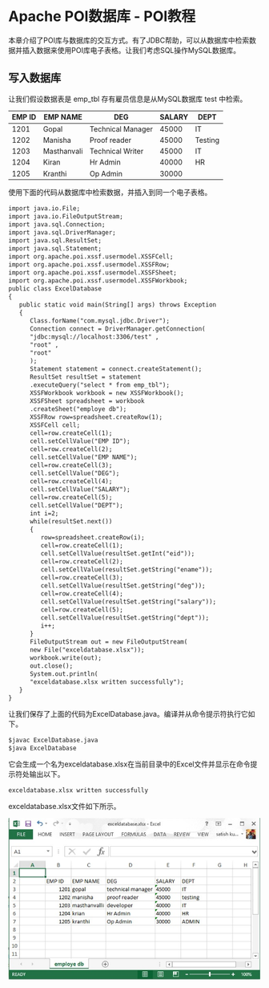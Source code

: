 # Apache POI数据库 - POI教程

本章介绍了POI库与数据库的交互方式。有了JDBC帮助，可以从数据库中检索数据并插入数据来使用POI库电子表格。让我们考虑SQL操作MySQL数据库。

## 写入数据库

让我们假设数据表是 emp_tbl 存有雇员信息是从MySQL数据库 test 中检索。

| EMP ID | EMP NAME | DEG | SALARY | DEPT |
| --- | --- | --- | --- | --- |
| 1201 | Gopal | Technical Manager | 45000 | IT |
| 1202 | Manisha | Proof reader | 45000 | Testing |
| 1203 | Masthanvali | Technical Writer | 45000 | IT |
| 1204 | Kiran | Hr Admin | 40000 | HR |
| 1205 | Kranthi | Op Admin | 30000 |

使用下面的代码从数据库中检索数据，并插入到同一个电子表格。

```
import java.io.File;
import java.io.FileOutputStream;
import java.sql.Connection;
import java.sql.DriverManager;
import java.sql.ResultSet;
import java.sql.Statement;
import org.apache.poi.xssf.usermodel.XSSFCell;
import org.apache.poi.xssf.usermodel.XSSFRow;
import org.apache.poi.xssf.usermodel.XSSFSheet;
import org.apache.poi.xssf.usermodel.XSSFWorkbook;
public class ExcelDatabase 
{
   public static void main(String[] args) throws Exception 
   {
      Class.forName("com.mysql.jdbc.Driver");
      Connection connect = DriverManager.getConnection( 
      "jdbc:mysql://localhost:3306/test" , 
      "root" , 
      "root"
      );
      Statement statement = connect.createStatement();
      ResultSet resultSet = statement
      .executeQuery("select * from emp_tbl");
      XSSFWorkbook workbook = new XSSFWorkbook(); 
      XSSFSheet spreadsheet = workbook
      .createSheet("employe db");
      XSSFRow row=spreadsheet.createRow(1);
      XSSFCell cell;
      cell=row.createCell(1);
      cell.setCellValue("EMP ID");
      cell=row.createCell(2);
      cell.setCellValue("EMP NAME");
      cell=row.createCell(3);
      cell.setCellValue("DEG");
      cell=row.createCell(4);
      cell.setCellValue("SALARY");
      cell=row.createCell(5);
      cell.setCellValue("DEPT");
      int i=2;
      while(resultSet.next())
      {
         row=spreadsheet.createRow(i);
         cell=row.createCell(1);
         cell.setCellValue(resultSet.getInt("eid"));
         cell=row.createCell(2);
         cell.setCellValue(resultSet.getString("ename"));
         cell=row.createCell(3);
         cell.setCellValue(resultSet.getString("deg"));
         cell=row.createCell(4);
         cell.setCellValue(resultSet.getString("salary"));
         cell=row.createCell(5);
         cell.setCellValue(resultSet.getString("dept"));
         i++;
      }
      FileOutputStream out = new FileOutputStream(
      new File("exceldatabase.xlsx"));
      workbook.write(out);
      out.close();
      System.out.println(
      "exceldatabase.xlsx written successfully");
   }
}
```

让我们保存了上面的代码为ExcelDatabase.java。编译并从命令提示符执行它如下。

```
$javac ExcelDatabase.java
$java ExcelDatabase
```

它会生成一个名为exceldatabase.xlsx在当前目录中的Excel文件并显示在命令提示符处输出以下。

```
exceldatabase.xlsx written successfully
```

exceldatabase.xlsx文件如下所示。

![Excel Database](../img/1-1412020ZU4910.jpg)

